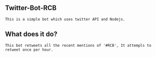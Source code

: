 ## Twitter-Bot-RCB
    
    This is a simple bot which uses twitter API and Nodejs. 

## What does it do?

    This bot retweets all the recent mentions of '#RCB', It attempls to retweet once per hour.
